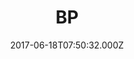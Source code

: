---
date: 2017-06-18T07:50:32.000Z
title: BP
latitude: 52.23677064041083
longitude: 0.7279685413150434
category: checkin
---
